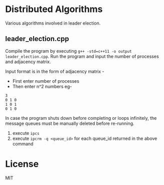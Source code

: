 # Distributed Algorithms

Various algorithms involved in leader election.

## leader_election.cpp

Compile the program by executing `g++ -std=c++11 -o output leader_election.cpp`. Run the program and input the number of processes and adjacency matrix. 

Input format is in the form of adjacency matrix -
- First enter number of processes
- Then enter n^2 numbers eg-
```
3
0 1 0
1 0 1
0 1 0
```


In case the program shuts down before completing or loops infinitely, the message queues must be manually deleted before re-running.
1. execute `ipcs`
2. execute `ipcrm -q <queue_id>` for each queue_id returned in the above command

# License
MIT
